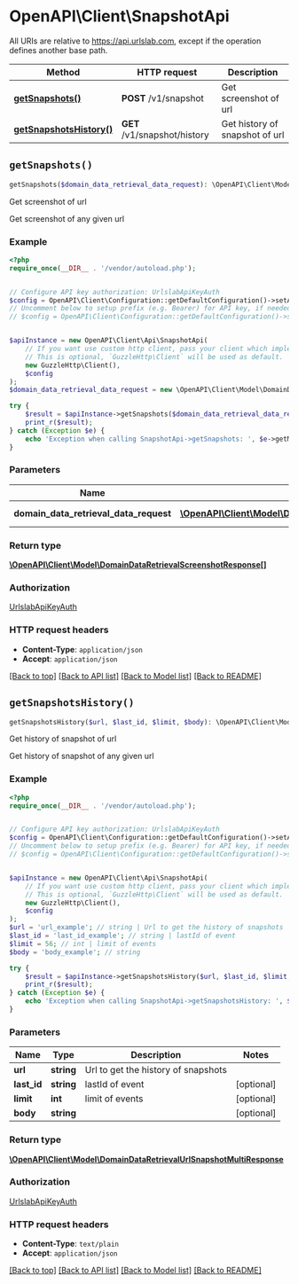 # OpenAPI\Client\SnapshotApi

All URIs are relative to https://api.urlslab.com, except if the operation defines another base path.

| Method | HTTP request | Description |
| ------------- | ------------- | ------------- |
| [**getSnapshots()**](SnapshotApi.md#getSnapshots) | **POST** /v1/snapshot | Get screenshot of url |
| [**getSnapshotsHistory()**](SnapshotApi.md#getSnapshotsHistory) | **GET** /v1/snapshot/history | Get history of snapshot of url |


## `getSnapshots()`

```php
getSnapshots($domain_data_retrieval_data_request): \OpenAPI\Client\Model\DomainDataRetrievalScreenshotResponse[]
```

Get screenshot of url

Get screenshot of any given url

### Example

```php
<?php
require_once(__DIR__ . '/vendor/autoload.php');


// Configure API key authorization: UrlslabApiKeyAuth
$config = OpenAPI\Client\Configuration::getDefaultConfiguration()->setApiKey('X-URLSLAB-KEY', 'YOUR_API_KEY');
// Uncomment below to setup prefix (e.g. Bearer) for API key, if needed
// $config = OpenAPI\Client\Configuration::getDefaultConfiguration()->setApiKeyPrefix('X-URLSLAB-KEY', 'Bearer');


$apiInstance = new OpenAPI\Client\Api\SnapshotApi(
    // If you want use custom http client, pass your client which implements `GuzzleHttp\ClientInterface`.
    // This is optional, `GuzzleHttp\Client` will be used as default.
    new GuzzleHttp\Client(),
    $config
);
$domain_data_retrieval_data_request = new \OpenAPI\Client\Model\DomainDataRetrievalDataRequest(); // \OpenAPI\Client\Model\DomainDataRetrievalDataRequest | Url to get related urls

try {
    $result = $apiInstance->getSnapshots($domain_data_retrieval_data_request);
    print_r($result);
} catch (Exception $e) {
    echo 'Exception when calling SnapshotApi->getSnapshots: ', $e->getMessage(), PHP_EOL;
}
```

### Parameters

| Name | Type | Description  | Notes |
| ------------- | ------------- | ------------- | ------------- |
| **domain_data_retrieval_data_request** | [**\OpenAPI\Client\Model\DomainDataRetrievalDataRequest**](../Model/DomainDataRetrievalDataRequest.md)| Url to get related urls | |

### Return type

[**\OpenAPI\Client\Model\DomainDataRetrievalScreenshotResponse[]**](../Model/DomainDataRetrievalScreenshotResponse.md)

### Authorization

[UrlslabApiKeyAuth](../../README.md#UrlslabApiKeyAuth)

### HTTP request headers

- **Content-Type**: `application/json`
- **Accept**: `application/json`

[[Back to top]](#) [[Back to API list]](../../README.md#endpoints)
[[Back to Model list]](../../README.md#models)
[[Back to README]](../../README.md)

## `getSnapshotsHistory()`

```php
getSnapshotsHistory($url, $last_id, $limit, $body): \OpenAPI\Client\Model\DomainDataRetrievalUrlSnapshotMultiResponse
```

Get history of snapshot of url

Get history of snapshot of any given url

### Example

```php
<?php
require_once(__DIR__ . '/vendor/autoload.php');


// Configure API key authorization: UrlslabApiKeyAuth
$config = OpenAPI\Client\Configuration::getDefaultConfiguration()->setApiKey('X-URLSLAB-KEY', 'YOUR_API_KEY');
// Uncomment below to setup prefix (e.g. Bearer) for API key, if needed
// $config = OpenAPI\Client\Configuration::getDefaultConfiguration()->setApiKeyPrefix('X-URLSLAB-KEY', 'Bearer');


$apiInstance = new OpenAPI\Client\Api\SnapshotApi(
    // If you want use custom http client, pass your client which implements `GuzzleHttp\ClientInterface`.
    // This is optional, `GuzzleHttp\Client` will be used as default.
    new GuzzleHttp\Client(),
    $config
);
$url = 'url_example'; // string | Url to get the history of snapshots
$last_id = 'last_id_example'; // string | lastId of event
$limit = 56; // int | limit of events
$body = 'body_example'; // string

try {
    $result = $apiInstance->getSnapshotsHistory($url, $last_id, $limit, $body);
    print_r($result);
} catch (Exception $e) {
    echo 'Exception when calling SnapshotApi->getSnapshotsHistory: ', $e->getMessage(), PHP_EOL;
}
```

### Parameters

| Name | Type | Description  | Notes |
| ------------- | ------------- | ------------- | ------------- |
| **url** | **string**| Url to get the history of snapshots | |
| **last_id** | **string**| lastId of event | [optional] |
| **limit** | **int**| limit of events | [optional] |
| **body** | **string**|  | [optional] |

### Return type

[**\OpenAPI\Client\Model\DomainDataRetrievalUrlSnapshotMultiResponse**](../Model/DomainDataRetrievalUrlSnapshotMultiResponse.md)

### Authorization

[UrlslabApiKeyAuth](../../README.md#UrlslabApiKeyAuth)

### HTTP request headers

- **Content-Type**: `text/plain`
- **Accept**: `application/json`

[[Back to top]](#) [[Back to API list]](../../README.md#endpoints)
[[Back to Model list]](../../README.md#models)
[[Back to README]](../../README.md)

